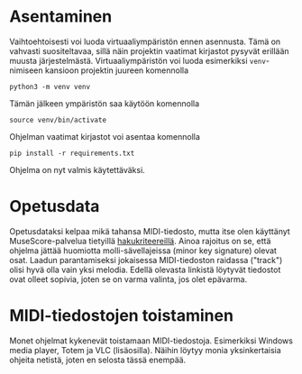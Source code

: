 # Asentaminen
Vaihtoehtoisesti voi luoda virtuaaliympäristön ennen asennusta. Tämä on vahvasti suositeltavaa, sillä näin projektin vaatimat kirjastot pysyvät erillään muusta järjestelmästä. Virtuaaliympäristön voi luoda esimerkiksi `venv`-nimiseen kansioon projektin juureen komennolla

`python3 -m venv venv`

Tämän jälkeen ympäristön saa käytöön komennolla

`source venv/bin/activate`

Ohjelman vaatimat kirjastot voi asentaa komennolla

`pip install -r requirements.txt`

Ohjelma on nyt valmis käytettäväksi.

# Opetusdata
Opetusdataksi kelpaa mikä tahansa MIDI-tiedosto, mutta itse olen käyttänyt MuseScore-palvelua tietyillä [hakukriteereillä](https://musescore.com/sheetmusic?instrument=2&instrumentation=114&license=to_share&recording_type=public-domain). Ainoa rajoitus on se, että ohjelma jättää huomiotta molli-sävellajeissa (minor key signature) olevat osat. Laadun parantamiseksi jokaisessa MIDI-tiedoston raidassa ("track") olisi hyvä olla vain yksi melodia. Edellä olevasta linkistä löytyvät tiedostot ovat olleet sopivia, joten se on varma valinta, jos olet epävarma.

# MIDI-tiedostojen toistaminen
Monet ohjelmat kykenevät toistamaan MIDI-tiedostoja. Esimerkiksi Windows media player, Totem ja VLC (lisäosilla). Näihin löytyy monia yksinkertaisia ohjeita netistä, joten en selosta tässä enempää.
